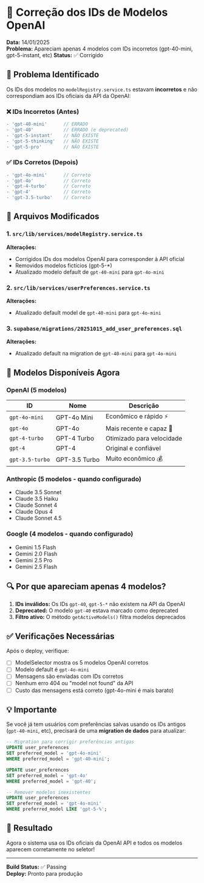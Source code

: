 # 🔧 Correção dos IDs de Modelos OpenAI

**Data:** 14/01/2025  
**Problema:** Apareciam apenas 4 modelos com IDs incorretos (gpt-40-mini, gpt-5-instant, etc)
**Status:** ✅ Corrigido

## 🐛 Problema Identificado

Os IDs dos modelos no `modelRegistry.service.ts` estavam **incorretos** e não correspondiam aos IDs oficiais da API da OpenAI:

### ❌ IDs Incorretos (Antes)
```typescript
- 'gpt-40-mini'      // ERRADO
- 'gpt-40'           // ERRADO (e deprecated)
- 'gpt-5-instant'    // NÃO EXISTE
- 'gpt-5-thinking'   // NÃO EXISTE
- 'gpt-5-pro'        // NÃO EXISTE
```

### ✅ IDs Corretos (Depois)
```typescript
- 'gpt-4o-mini'      // Correto
- 'gpt-4o'           // Correto
- 'gpt-4-turbo'      // Correto
- 'gpt-4'            // Correto
- 'gpt-3.5-turbo'    // Correto
```

## 📝 Arquivos Modificados

### 1. `src/lib/services/modelRegistry.service.ts`
**Alterações:**
- Corrigidos IDs dos modelos OpenAI para corresponder à API oficial
- Removidos modelos fictícios (gpt-5-*)
- Atualizado modelo default de `gpt-40-mini` para `gpt-4o-mini`

### 2. `src/lib/services/userPreferences.service.ts`
**Alterações:**
- Atualizado default model de `gpt-40-mini` para `gpt-4o-mini`

### 3. `supabase/migrations/20251015_add_user_preferences.sql`
**Alterações:**
- Atualizado default na migration de `gpt-40-mini` para `gpt-4o-mini`

## 🎯 Modelos Disponíveis Agora

### OpenAI (5 modelos)
| ID | Nome | Descrição |
|---|---|---|
| `gpt-4o-mini` | GPT-4o Mini | Econômico e rápido ⚡ |
| `gpt-4o` | GPT-4o | Mais recente e capaz 🚀 |
| `gpt-4-turbo` | GPT-4 Turbo | Otimizado para velocidade |
| `gpt-4` | GPT-4 | Original e confiável |
| `gpt-3.5-turbo` | GPT-3.5 Turbo | Muito econômico 💰 |

### Anthropic (5 modelos - quando configurado)
- Claude 3.5 Sonnet
- Claude 3.5 Haiku
- Claude Sonnet 4
- Claude Opus 4
- Claude Sonnet 4.5

### Google (4 modelos - quando configurado)
- Gemini 1.5 Flash
- Gemini 2.0 Flash
- Gemini 2.5 Pro
- Gemini 2.5 Flash

## 🔍 Por que apareciam apenas 4 modelos?

1. **IDs inválidos:** Os IDs `gpt-40`, `gpt-5-*` não existem na API da OpenAI
2. **Deprecated:** O modelo `gpt-40` estava marcado como deprecated
3. **Filtro ativo:** O método `getActiveModels()` filtra modelos deprecados

## ✅ Verificações Necessárias

Após o deploy, verifique:

- [ ] ModelSelector mostra os 5 modelos OpenAI corretos
- [ ] Modelo default é `gpt-4o-mini`
- [ ] Mensagens são enviadas com IDs corretos
- [ ] Nenhum erro 404 ou "model not found" da API
- [ ] Custo das mensagens está correto (gpt-4o-mini é mais barato)

## 💡 Importante

Se você já tem usuários com preferências salvas usando os IDs antigos (`gpt-40-mini`, etc), precisará de uma **migration de dados** para atualizar:

```sql
-- Migration para corrigir preferências antigas
UPDATE user_preferences 
SET preferred_model = 'gpt-4o-mini' 
WHERE preferred_model = 'gpt-40-mini';

UPDATE user_preferences 
SET preferred_model = 'gpt-4o' 
WHERE preferred_model = 'gpt-40';

-- Remover modelos inexistentes
UPDATE user_preferences 
SET preferred_model = 'gpt-4o-mini' 
WHERE preferred_model LIKE 'gpt-5-%';
```

## 🎉 Resultado

Agora o sistema usa os IDs oficiais da OpenAI API e todos os modelos aparecem corretamente no seletor!

---

**Build Status:** ✅ Passing  
**Deploy:** Pronto para produção
